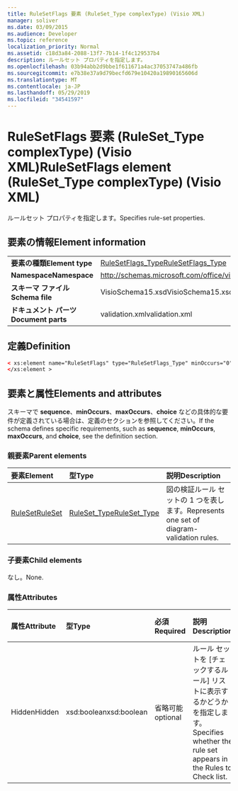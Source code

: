 ```yaml
---
title: RuleSetFlags 要素 (RuleSet_Type complexType) (Visio XML)
manager: soliver
ms.date: 03/09/2015
ms.audience: Developer
ms.topic: reference
localization_priority: Normal
ms.assetid: c18d3a84-2088-13f7-7b14-1f4c129537b4
description: ルールセット プロパティを指定します。
ms.openlocfilehash: 03b94abb2d9bbe1f611671a4ac37053747a486fb
ms.sourcegitcommit: e7b38e37a9d79becfd679e10420a19890165606d
ms.translationtype: MT
ms.contentlocale: ja-JP
ms.lasthandoff: 05/29/2019
ms.locfileid: "34541597"
---
```

# <a name="rulesetflags-element-ruleset_type-complextype-visio-xml"></a><span data-ttu-id="f0f8d-103">RuleSetFlags 要素 (RuleSet_Type complexType) (Visio XML)</span><span class="sxs-lookup"><span data-stu-id="f0f8d-103">RuleSetFlags element (RuleSet_Type complexType) (Visio XML)</span></span>

<span data-ttu-id="f0f8d-104">ルールセット プロパティを指定します。</span><span class="sxs-lookup"><span data-stu-id="f0f8d-104">Specifies rule-set properties.</span></span>
  
## <a name="element-information"></a><span data-ttu-id="f0f8d-105">要素の情報</span><span class="sxs-lookup"><span data-stu-id="f0f8d-105">Element information</span></span>

|||
|:-----|:-----|
|<span data-ttu-id="f0f8d-106">**要素の種類**</span><span class="sxs-lookup"><span data-stu-id="f0f8d-106">**Element type**</span></span> <br/> |[<span data-ttu-id="f0f8d-107">RuleSetFlags_Type</span><span class="sxs-lookup"><span data-stu-id="f0f8d-107">RuleSetFlags_Type</span></span>](rulesetflags_type-complextypevisio-xml.md) <br/> |
|<span data-ttu-id="f0f8d-108">**Namespace**</span><span class="sxs-lookup"><span data-stu-id="f0f8d-108">**Namespace**</span></span> <br/> |http://schemas.microsoft.com/office/visio/2012/main  <br/> |
|<span data-ttu-id="f0f8d-109">**スキーマ ファイル**</span><span class="sxs-lookup"><span data-stu-id="f0f8d-109">**Schema file**</span></span> <br/> |<span data-ttu-id="f0f8d-110">VisioSchema15.xsd</span><span class="sxs-lookup"><span data-stu-id="f0f8d-110">VisioSchema15.xsd</span></span>  <br/> |
|<span data-ttu-id="f0f8d-111">**ドキュメント パーツ**</span><span class="sxs-lookup"><span data-stu-id="f0f8d-111">**Document parts**</span></span> <br/> |<span data-ttu-id="f0f8d-112">validation.xml</span><span class="sxs-lookup"><span data-stu-id="f0f8d-112">validation.xml</span></span>  <br/> |
   
## <a name="definition"></a><span data-ttu-id="f0f8d-113">定義</span><span class="sxs-lookup"><span data-stu-id="f0f8d-113">Definition</span></span>

```XML
< xs:element name="RuleSetFlags" type="RuleSetFlags_Type" minOccurs="0" maxOccurs="1" >
</xs:element >
```

## <a name="elements-and-attributes"></a><span data-ttu-id="f0f8d-114">要素と属性</span><span class="sxs-lookup"><span data-stu-id="f0f8d-114">Elements and attributes</span></span>

<span data-ttu-id="f0f8d-115">スキーマで **sequence**、**minOccurs**、**maxOccurs**、**choice** などの具体的な要件が定義されている場合は、定義のセクションを参照してください。</span><span class="sxs-lookup"><span data-stu-id="f0f8d-115">If the schema defines specific requirements, such as **sequence**, **minOccurs**, **maxOccurs**, and **choice**, see the definition section.</span></span> 
  
### <a name="parent-elements"></a><span data-ttu-id="f0f8d-116">親要素</span><span class="sxs-lookup"><span data-stu-id="f0f8d-116">Parent elements</span></span>

|<span data-ttu-id="f0f8d-117">**要素**</span><span class="sxs-lookup"><span data-stu-id="f0f8d-117">**Element**</span></span>|<span data-ttu-id="f0f8d-118">**型**</span><span class="sxs-lookup"><span data-stu-id="f0f8d-118">**Type**</span></span>|<span data-ttu-id="f0f8d-119">**説明**</span><span class="sxs-lookup"><span data-stu-id="f0f8d-119">**Description**</span></span>|
|:-----|:-----|:-----|
|[<span data-ttu-id="f0f8d-120">RuleSet</span><span class="sxs-lookup"><span data-stu-id="f0f8d-120">RuleSet</span></span>](ruleset-element-rulesets_type-complextypevisio-xml.md) <br/> |[<span data-ttu-id="f0f8d-121">RuleSet_Type</span><span class="sxs-lookup"><span data-stu-id="f0f8d-121">RuleSet_Type</span></span>](ruleset_type-complextypevisio-xml.md) <br/> |<span data-ttu-id="f0f8d-122">図の検証ルール セットの 1 つを表します。</span><span class="sxs-lookup"><span data-stu-id="f0f8d-122">Represents one set of diagram-validation rules.</span></span>  <br/> |
   
### <a name="child-elements"></a><span data-ttu-id="f0f8d-123">子要素</span><span class="sxs-lookup"><span data-stu-id="f0f8d-123">Child elements</span></span>

<span data-ttu-id="f0f8d-124">なし。</span><span class="sxs-lookup"><span data-stu-id="f0f8d-124">None.</span></span>
  
### <a name="attributes"></a><span data-ttu-id="f0f8d-125">属性</span><span class="sxs-lookup"><span data-stu-id="f0f8d-125">Attributes</span></span>

|<span data-ttu-id="f0f8d-126">**属性**</span><span class="sxs-lookup"><span data-stu-id="f0f8d-126">**Attribute**</span></span>|<span data-ttu-id="f0f8d-127">**型**</span><span class="sxs-lookup"><span data-stu-id="f0f8d-127">**Type**</span></span>|<span data-ttu-id="f0f8d-128">**必須**</span><span class="sxs-lookup"><span data-stu-id="f0f8d-128">**Required**</span></span>|<span data-ttu-id="f0f8d-129">**説明**</span><span class="sxs-lookup"><span data-stu-id="f0f8d-129">**Description**</span></span>|<span data-ttu-id="f0f8d-130">**可能な値**</span><span class="sxs-lookup"><span data-stu-id="f0f8d-130">**Possible values**</span></span>|
|:-----|:-----|:-----|:-----|:-----|
|<span data-ttu-id="f0f8d-131">Hidden</span><span class="sxs-lookup"><span data-stu-id="f0f8d-131">Hidden</span></span>  <br/> |<span data-ttu-id="f0f8d-132">xsd:boolean</span><span class="sxs-lookup"><span data-stu-id="f0f8d-132">xsd:boolean</span></span>  <br/> |<span data-ttu-id="f0f8d-133">省略可能</span><span class="sxs-lookup"><span data-stu-id="f0f8d-133">optional</span></span>  <br/> |<span data-ttu-id="f0f8d-134">ルール セットを [チェックするルール] リストに表示するかどうかを指定します。</span><span class="sxs-lookup"><span data-stu-id="f0f8d-134">Specifies whether the rule set appears in the Rules to Check list.</span></span>  <br/> |<span data-ttu-id="f0f8d-135">xsd:boolean 型の値。</span><span class="sxs-lookup"><span data-stu-id="f0f8d-135">Values of the xsd:boolean type.</span></span>  <br/> |
   

